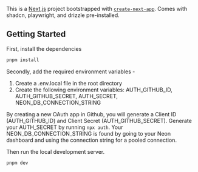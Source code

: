 This is a [Next.js](https://nextjs.org/) project bootstrapped with [`create-next-app`](https://github.com/vercel/next.js/tree/canary/packages/create-next-app).
Comes with shadcn, playwright, and drizzle pre-installed.

## Getting Started

First, install the dependencies

```bash
pnpm install
```

Secondly, add the required environment variables -

1. Create a .env.local file in the root directory
2. Create the following environment variables: AUTH_GITHUB_ID, AUTH_GITHUB_SECRET, AUTH_SECRET, NEON_DB_CONNECTION_STRING

By creating a new OAuth app in Github, you will generate a Client ID (AUTH_GITHUB_ID) and Client Secret (AUTH_GITHUB_SECRET).
Generate your AUTH_SECRET by running `npx auth`.
Your NEON_DB_CONNECTION_STRING is found by going to your Neon dashboard and using the connection string for a pooled connection.

Then run the local development server.

```bash
pnpm dev
```
